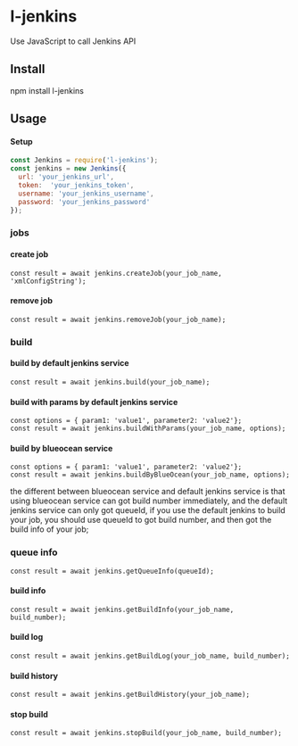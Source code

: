 # l-jenkins
Use JavaScript to call Jenkins API

## Install
npm install l-jenkins

## Usage

#### Setup
```javascript
const Jenkins = require('l-jenkins');
const jenkins = new Jenkins({
  url: 'your_jenkins_url',
  token:  'your_jenkins_token',
  username: 'your_jenkins_username',
  password: 'your_jenkins_password' 
});
```
### jobs

#### create job

``` 
const result = await jenkins.createJob(your_job_name, 'xmlConfigString');
```

#### remove job

``` 
const result = await jenkins.removeJob(your_job_name);
```

### build

#### build by default jenkins service

``` 
const result = await jenkins.build(your_job_name);
```

#### build with params by default jenkins service

``` 
const options = { param1: 'value1', parameter2: 'value2'};
const result = await jenkins.buildWithParams(your_job_name, options);
```

#### build by blueocean service 

``` 
const options = { param1: 'value1', parameter2: 'value2'};
const result = await jenkins.buildByBlueOcean(your_job_name, options);
```

the different between blueocean service and default jenkins service is that using blueocean service can got build number immediately, and the default jenkins service can only got queueId,
if you use the default jenkins to build your job, you should use queueId to got build number, and then got the build info of your job;

### queue info

``` 
const result = await jenkins.getQueueInfo(queueId);
```
#### build info

``` 
const result = await jenkins.getBuildInfo(your_job_name, build_number);
```

#### build log

``` 
const result = await jenkins.getBuildLog(your_job_name, build_number);
```

#### build history

``` 
const result = await jenkins.getBuildHistory(your_job_name);
```

#### stop build 

``` 
const result = await jenkins.stopBuild(your_job_name, build_number);
```

